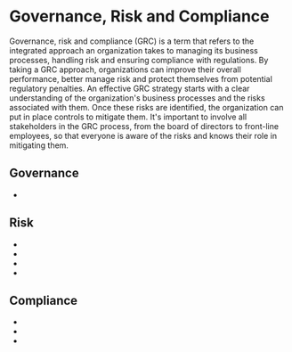 # Governance, Risk and Compliance

Governance, risk and compliance (GRC) is a term that refers to the integrated approach an organization takes to managing its business processes, handling risk and ensuring compliance with regulations. By taking a GRC approach, organizations can improve their overall performance, better manage risk and protect themselves from potential regulatory penalties. An effective GRC strategy starts with a clear understanding of the organization's business processes and the risks associated with them. Once these risks are identified, the organization can put in place controls to mitigate them. It's important to involve all stakeholders in the GRC process, from the board of directors to front-line employees, so that everyone is aware of the risks and knows their role in mitigating them. 

## Governance
* [](get-a-grip-on-your-data-with-data-governance)


## Risk
* [](make-security-decisions-with-confidence-using-risk-assessments)
* [](risk-management-avoid-accept-mitigate-transference)
* [](disaster-recovery-get-back-on-your-feet-after-a-disaster)
* [](a-well-developed-business-continuity-plan-is-crucial-for-maintaining-continuous-operations)

## Compliance
* [](keep-your-data-processing-compliant-with-data-audits)
* [](the-role-of-security-policies-in-an-organization)
* [](data-classification-secure-your-data-by-first-understanding-your-data)